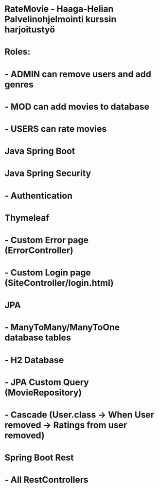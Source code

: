# RateMovie - Haaga-Helian Palvelinohjelmointi kurssin harjoitustyö
# 
# Roles:
# 	- ADMIN can remove users and add genres
# 	- MOD can add movies to database
# 	- USERS can rate movies
# 
# Java Spring Boot
# 
# Java Spring Security
#	- Authentication
# 
# Thymeleaf
#	- Custom Error page (ErrorController)
#	- Custom Login page (SiteController/login.html)
# 
# JPA
#	- ManyToMany/ManyToOne database tables
#	- H2 Database
#	- JPA Custom Query (MovieRepository)
#	- Cascade (User.class -> When User removed -> Ratings from user removed) 
# 
# Spring Boot Rest
# 	- All RestControllers